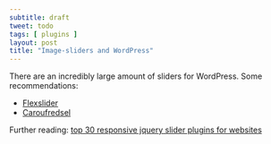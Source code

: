 ```yaml
---
subtitle: draft
tweet: todo
tags: [ plugins ]
layout: post
title: "Image-sliders and WordPress"
---
```


There are an incredibly large amount of sliders for WordPress. Some recommendations:

- [Flexslider][flx]
- [Caroufredsel][car]

Further reading: [top 30 responsive jquery slider plugins for websites][art]

[flx]: http://www.woothemes.com/flexslider/
[car]: http://caroufredsel.dev7studios.com/index.php
[art]: http://webdesignandsuch.com/top-30-responsive-jquery-slider-plugins-for-websites/